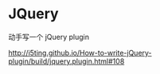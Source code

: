 # JQuery







动手写一个 jQuery plugin

http://i5ting.github.io/How-to-write-jQuery-plugin/build/jquery.plugin.html#108